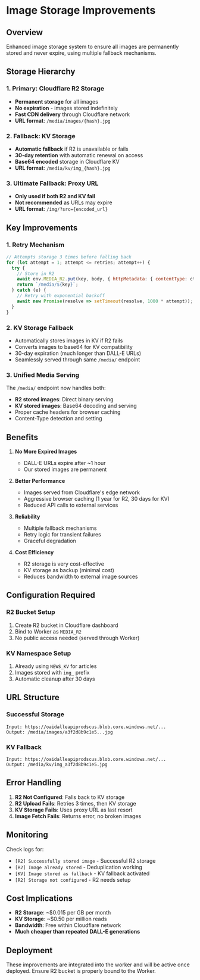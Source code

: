 # Image Storage Improvements

## Overview
Enhanced image storage system to ensure all images are permanently stored and never expire, using multiple fallback mechanisms.

## Storage Hierarchy

### 1. Primary: Cloudflare R2 Storage
- **Permanent storage** for all images
- **No expiration** - images stored indefinitely
- **Fast CDN delivery** through Cloudflare network
- **URL format**: `/media/images/{hash}.jpg`

### 2. Fallback: KV Storage
- **Automatic fallback** if R2 is unavailable or fails
- **30-day retention** with automatic renewal on access
- **Base64 encoded** storage in Cloudflare KV
- **URL format**: `/media/kv/img_{hash}.jpg`

### 3. Ultimate Fallback: Proxy URL
- **Only used if both R2 and KV fail**
- **Not recommended** as URLs may expire
- **URL format**: `/img/?src={encoded_url}`

## Key Improvements

### 1. Retry Mechanism
```javascript
// Attempts storage 3 times before falling back
for (let attempt = 1; attempt <= retries; attempt++) {
  try {
    // Store in R2
    await env.MEDIA_R2.put(key, body, { httpMetadata: { contentType: ct } });
    return `/media/${key}`;
  } catch (e) {
    // Retry with exponential backoff
    await new Promise(resolve => setTimeout(resolve, 1000 * attempt));
  }
}
```

### 2. KV Storage Fallback
- Automatically stores images in KV if R2 fails
- Converts images to base64 for KV compatibility
- 30-day expiration (much longer than DALL-E URLs)
- Seamlessly served through same `/media/` endpoint

### 3. Unified Media Serving
The `/media/` endpoint now handles both:
- **R2 stored images**: Direct binary serving
- **KV stored images**: Base64 decoding and serving
- Proper cache headers for browser caching
- Content-Type detection and setting

## Benefits

1. **No More Expired Images**
   - DALL-E URLs expire after ~1 hour
   - Our stored images are permanent

2. **Better Performance**
   - Images served from Cloudflare's edge network
   - Aggressive browser caching (1 year for R2, 30 days for KV)
   - Reduced API calls to external services

3. **Reliability**
   - Multiple fallback mechanisms
   - Retry logic for transient failures
   - Graceful degradation

4. **Cost Efficiency**
   - R2 storage is very cost-effective
   - KV storage as backup (minimal cost)
   - Reduces bandwidth to external image sources

## Configuration Required

### R2 Bucket Setup
1. Create R2 bucket in Cloudflare dashboard
2. Bind to Worker as `MEDIA_R2`
3. No public access needed (served through Worker)

### KV Namespace Setup
1. Already using `NEWS_KV` for articles
2. Images stored with `img_` prefix
3. Automatic cleanup after 30 days

## URL Structure

### Successful Storage
```
Input: https://oaidalleapiprodscus.blob.core.windows.net/...
Output: /media/images/a3f2d8b9c1e5...jpg
```

### KV Fallback
```
Input: https://oaidalleapiprodscus.blob.core.windows.net/...
Output: /media/kv/img_a3f2d8b9c1e5.jpg
```

## Error Handling

1. **R2 Not Configured**: Falls back to KV storage
2. **R2 Upload Fails**: Retries 3 times, then KV storage
3. **KV Storage Fails**: Uses proxy URL as last resort
4. **Image Fetch Fails**: Returns error, no broken images

## Monitoring

Check logs for:
- `[R2] Successfully stored image` - Successful R2 storage
- `[R2] Image already stored` - Deduplication working
- `[KV] Image stored as fallback` - KV fallback activated
- `[R2] Storage not configured` - R2 needs setup

## Cost Implications

- **R2 Storage**: ~$0.015 per GB per month
- **KV Storage**: ~$0.50 per million reads
- **Bandwidth**: Free within Cloudflare network
- **Much cheaper than repeated DALL-E generations**

## Deployment

These improvements are integrated into the worker and will be active once deployed. Ensure R2 bucket is properly bound to the Worker.